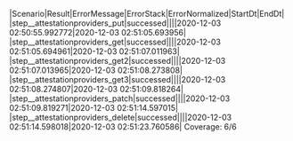 |Scenario|Result|ErrorMessage|ErrorStack|ErrorNormalized|StartDt|EndDt|
|step__attestationproviders_put|successed||||2020-12-03 02:50:55.992772|2020-12-03 02:51:05.693956|
|step__attestationproviders_get|successed||||2020-12-03 02:51:05.694961|2020-12-03 02:51:07.011963|
|step__attestationproviders_get2|successed||||2020-12-03 02:51:07.013965|2020-12-03 02:51:08.273808|
|step__attestationproviders_get3|successed||||2020-12-03 02:51:08.274807|2020-12-03 02:51:09.818264|
|step__attestationproviders_patch|successed||||2020-12-03 02:51:09.819271|2020-12-03 02:51:14.597015|
|step__attestationproviders_delete|successed||||2020-12-03 02:51:14.598018|2020-12-03 02:51:23.760586|
Coverage: 6/6
